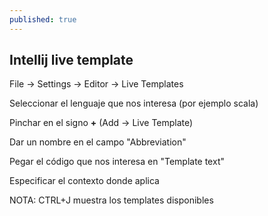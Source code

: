 ```yaml
---
published: true
---
```

## Intellij live template

File -> Settings -> Editor -> Live Templates

Seleccionar el lenguaje que nos interesa (por ejemplo scala)

Pinchar en el signo **+** (Add -> Live Template)

Dar un nombre en el campo "Abbreviation"

Pegar el código que nos interesa en "Template text"

Especificar el contexto donde aplica


NOTA: CTRL+J muestra los templates disponibles
